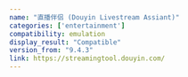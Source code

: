 ```yaml
---
name: "直播伴侣 (Douyin Livestream Assiant)"
categories: ['entertainment']
compatibility: emulation
display_result: "Compatible"
version_from: "9.4.3"
link: https://streamingtool.douyin.com/
---
```

